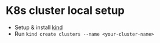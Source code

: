 # K8s cluster local setup

- Setup & install [kind](https://kind.sigs.k8s.io/)
- Run `kind create clusters --name <your-cluster-name>`
